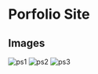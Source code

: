 # Porfolio Site

## Images

![ps1](https://github.com/user-attachments/assets/2d3e97c7-7faa-4854-803d-1aec8cb892ac)
![ps2](https://github.com/user-attachments/assets/26dfc580-1133-4378-9dbf-75017d5d9f39)
![ps3](https://github.com/user-attachments/assets/e6094e24-cc6c-45bd-ab76-edd11c96658e)
